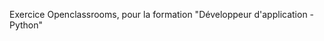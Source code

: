 ﻿Exercice Openclassrooms, pour la formation "Développeur d'application - Python"                 


